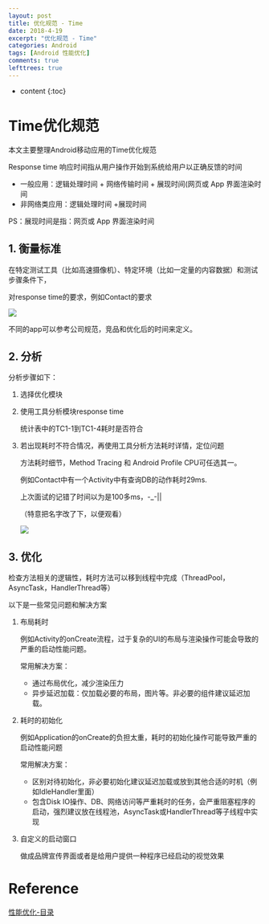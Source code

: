 ```yaml
---
layout: post
title: 优化规范 - Time
date: 2018-4-19
excerpt: "优化规范 - Time"
categories: Android
tags: [Android 性能优化]
comments: true
lefttrees: true
---
```


* content
{:toc}




# Time优化规范

本文主要整理Android移动应用的Time优化规范

Response time 响应时间指从用户操作开始到系统给用户以正确反馈的时间

- 一般应用：逻辑处理时间 + 网络传输时间 + 展现时间(网页或 App 界面渲染时间
- 非网络类应用：逻辑处理时间 +展现时间

PS：展现时间是指：网页或 App 界面渲染时间


## 1. 衡量标准

在特定测试工具（比如高速摄像机）、特定环境（比如一定量的内容数据）和测试步骤条件下，

对response time的要求，例如Contact的要求

![](https://i.imgur.com/jAkscA7.png)

不同的app可以参考公司规范，竞品和优化后的时间来定义。

## 2. 分析

分析步骤如下：

1.	选择优化模块
2.	使用工具分析模块response time

    统计表中的TC1-1到TC1-4耗时是否符合

3.	若出现耗时不符合情况，再使用工具分析方法耗时详情，定位问题

    方法耗时细节，Method Tracing 和 Android Profile CPU可任选其一。

    例如Contact中有一个Activity中有查询DB的动作耗时29ms.
    
    上次面试的记错了时间以为是100多ms，-_-||
    
    （特意把名字改了下，以便观看）
    
    ![](https://i.imgur.com/kATHjiJ.jpg)


## 3. 优化

检查方法相关的逻辑性，耗时方法可以移到线程中完成（ThreadPool，AsyncTask，HandlerThread等）

以下是一些常见问题和解决方案

1.	布局耗时

    例如Activity的onCreate流程，过于复杂的UI的布局与渲染操作可能会导致的严重的启动性能问题。
    
    常用解决方案：
	- 通过布局优化，减少渲染压力
	- 异步延迟加载：仅加载必要的布局，图片等。非必要的组件建议延迟加载。

2.	耗时的初始化
    
    例如Application的onCreate的负担太重，耗时的初始化操作可能导致严重的启动性能问题
    
    常用解决方案：
    - 区别对待初始化，非必要初始化建议延迟加载或放到其他合适的时机（例如IdleHandler里面）
    - 包含Disk IO操作、DB、网络访问等严重耗时的任务，会严重阻塞程序的启动，强烈建议放在线程池，AsyncTask或HandlerThread等子线程中实现

3.	自定义的启动窗口
    
    做成品牌宣传界面或者是给用户提供一种程序已经启动的视觉效果


# Reference

[性能优化-目录](http://vivianking6855.github.io/2018/01/24/Android-optimization-index/)